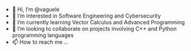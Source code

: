 - 👋 Hi, I’m @vaguele
- 👀 I’m interested in Software Engineering and Cybersecurity
- 🌱 I’m currently learning Vector Calculus and Advanced Programming
- 💞️ I’m looking to collaborate on projects involving C++ and Python programming languages
- 📫 How to reach me ...

<!---
vaguele/vaguele is a ✨ special ✨ repository because its `README.md` (this file) appears on your GitHub profile.
You can click the Preview link to take a look at your changes.
--->
